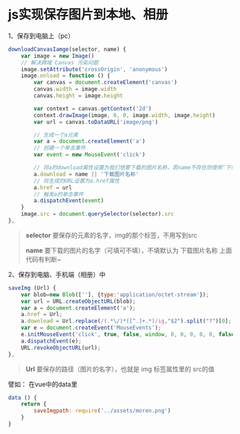 # js实现保存图片到本地、相册

1、保存到电脑上（pc）
```javascript
downloadCanvasIamge(selector, name) {
	var image = new Image()
	// 解决跨域 Canvas 污染问题
	image.setAttribute('crossOrigin', 'anonymous')
	image.onload = function () {
		var canvas = document.createElement('canvas')
		canvas.width = image.width
		canvas.height = image.height

		var context = canvas.getContext('2d')
		context.drawImage(image, 0, 0, image.width, image.height)
		var url = canvas.toDataURL('image/png')

		// 生成一个a元素
		var a = document.createElement('a')
		// 创建一个单击事件
		var event = new MouseEvent('click')

		// 将a的download属性设置为我们想要下载的图片名称，若name不存在则使用‘下载图片名称’作为默认名称
		a.download = name || '下载图片名称'
		// 将生成的URL设置为a.href属性
		a.href = url
		// 触发a的单击事件
		a.dispatchEvent(event)
	}
	image.src = document.querySelector(selector).src
},
```
> **selector** 要保存的元素的名字，img的那个标签，不用写到src
> 
> **name** 要下载的图片的名字（可填可不填），不填默认为 下载图片名称 上面代码有判断~

2、保存到电脑、手机端（相册）中
```javascript
saveImg (Url) {
	var blob=new Blob([''], {type:'application/octet-stream'});
	var url = URL.createObjectURL(blob);
	var a = document.createElement('a');
	a.href = Url;
	a.download = Url.replace(/(.*\/)*([^.]+.*)/ig,"$2").split("?")[0];
	var e = document.createEvent('MouseEvents');
	e.initMouseEvent('click', true, false, window, 0, 0, 0, 0, 0, false, false, false, false, 0, null);
	a.dispatchEvent(e);
	URL.revokeObjectURL(url);
},
```
> **Url** 要保存的路径（图片的名字），也就是 img 标签属性里的 src的值


譬如： 在vue中的data里
```javascript
data () {
    return {
        saveImgpath: require('../assets/moren.png')
    }
}
```